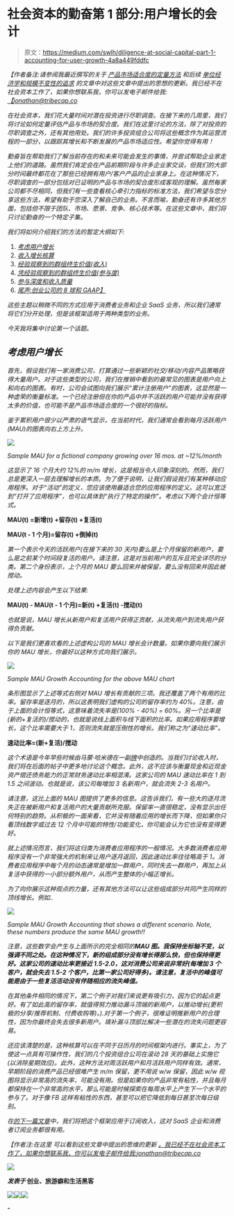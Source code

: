 # 社会资本的勤奋第 1 部分:用户增长的会计

> 原文：<https://medium.com/swlh/diligence-at-social-capital-part-1-accounting-for-user-growth-4a8a449fddfc>

*【作者备注:请参阅我最近撰写的关于* [*产品市场适合度的定量方法*](https://tribecap.co/a-quantitative-approach-to-product-market-fit/) *和后续* [*单位经济学和规模不变性的追求*](https://tribecap.co/unit-economics-and-the-pursuit-of-scale-invariance/) *的文章中对这些文章中提出的思想的更新。我已经不在社会资本工作了，如果你想联系我，你可以发电子邮件给我:*[*【jonathan@tribecap.co*](mailto:jonathan@tribecap.co)

*在社会资本，我们花大量时间对潜在投资进行尽职调查。在接下来的几周里，我们将讨论如何定量评估产品与市场的契合度。我们在这里讨论的方法，除了对投资的尽职调查之外，还有其他用处。我们的许多投资组合公司将这些概念作为其运营流程的一部分，以跟踪其增长和不断发展的产品市场适应性。希望你觉得有用！*

*勤奋旨在帮助我们了解当前存在的和未来可能会发生的事情，并尝试帮助企业家走上他们的道路。虽然我们肯定会在产品前期阶段与许多企业家交谈，但我们的大部分时间最终都花在了那些已经拥有用户/客户产品的企业家身上。在这种情况下，尽职调查的一部分包括对已证明的产品与市场的契合度形成客观的理解。虽然每家公司都不尽相同，但我们有一些查看核心牵引力指标的标准方法，我们希望与您分享这些方法，希望有助于您深入了解自己的业务。不言而喻，勤奋还有许多其他方面，包括但不限于团队、市场、愿景、竞争、核心技术等。在这些文章中，我们将只讨论勤奋的一个特定子集。*

*我们将如何介绍我们的方法的暂定大纲如下:*

1.  *[考虑用户增长](/swlh/diligence-at-social-capital-part-1-accounting-for-user-growth-4a8a449fddfc#.ygng2nayv)*
2.  *[收入增长核算](/@jonathanhsu/diligence-at-social-capital-part-2-accounting-for-revenue-growth-551fa07dd972)*
3.  *[经验观察到的群组终生价值(收入)](/@jonathanhsu/diligence-at-social-capital-part-3-cohorts-and-revenue-ltv-ab65a07464e1)*
4.  *[凭经验观察到的群组终生价值(参与度)](/@jonathanhsu/diligence-at-social-capital-part-4-cohorts-and-engagement-ltv-80b4fa7f8e41)*
5.  *[参与深度和收入质量](/@jonathanhsu/diligence-at-social-capital-part-5-depth-of-usage-and-quality-of-revenue-b4dd96b47ca6)*
6.  *[尾声:创业公司的 8 球和 GAAP】](/swlh/diligence-at-social-capital-epilogue-introducing-the-8-ball-and-gaap-for-startups-7ab215c378bc#.wxc2lc8dp)*

*这些主题以稍微不同的方式应用于消费者业务和企业 SaaS 业务，所以我们通常将它们分开处理，但是该框架适用于两种类型的业务。*

*今天我将集中讨论第一个话题。*

## ***考虑用户增长***

*首先，假设我们有一家消费公司，打算通过一些新颖的社交/移动/内容产品策略获得大量用户。对于这些类型的公司，我们在推销中看到的最常见的图表是用户向上和向右的图表。有时，公司会试图向我们展示“累计注册用户”的图表，这显然是一种虚荣的衡量标准。一个已经注册但在你的产品中并不活跃的用户可能并没有获得太多的价值，也可能不是产品市场适合度的一个很好的指标。*

*鉴于累积用户很少以严肃的语气显示，在当前时代，我们通常会看到每月活跃用户(MAU)的图表向右上方上升。*

*![](img/8a548e866817ebad7ed7db80747bc3f8.png)*

*Sample MAU for a fictional company growing over 16 mos. at ~12%/month*

*这显示了 16 个月大约 12%的 m/m 增长，这是相当令人印象深刻的。然而，我们总是更深入一层去理解增长的本质。为了便于说明，让我们假设我们有某种移动应用程序。对于“活动”的定义，您应该使用最适合您的应用程序的定义。这可以宽泛到“打开了应用程序”，也可以具体到“执行了特定的操作”。考虑以下两个会计恒等式。*

**MAU(t) =新增(t) +留存(t) +复活(t)**

**MAU(t - 1 个月)=留存(t) +倒掉(t)**

*第一个表示今天的活跃用户(在接下来的 30 天内)要么是上个月保留的新用户，要么是之前某个时间段复活的用户。请注意，这是对当前用户的互斥且完全详尽的分类。第二个身份表示，上个月的 MAU 要么回来并被保留，要么没有回来并因此被搅动。*

*处理上述内容会产生以下结果:*

**MAU(t) - MAU(t - 1 个月)=新(t) +复活(t) -搅动(t)**

*也就是说，MAU 增长从新用户和复活用户获得正贡献，从流失用户到流失用户获得负贡献。*

*以下是我们更喜欢看的上述虚构公司的 MAU 增长会计数量。如果你要向我们展示你的 MAU 增长，你最好以这种方式向我们展示。*

*![](img/49bfb2fd2804d7834c277749472321b5.png)*

*Sample MAU Growth Accounting for the above MAU chart*

*条形图显示了上述等式右侧对 MAU 增长有贡献的三项。我还覆盖了两个有用的比率。留存率是逐月的，所以这表明我们虚构的公司的留存率约为 40%。注意，由于上面的会计恒等式，这意味着流失率是(100% - 40%) = 60%。另一个比率是(新的+复活的)/搅动的，也就是说线上面积与线下面积的比率。如果应用程序要增长，这个比率需要大于 1，否则流失就是压倒性的增长。我们称之为“速动比率”。*

**速动比率=(新+复活)/搅动**

*这个术语是今年早些时候由马蒙·哈米德在一副[牌](http://www.slideshare.net/03133938319/saastr)中创造的。当我们讨论收入时，我们将在后面的帖子中更多地讨论这个概念。此外，这不应该与衡量现金和近现金资产偿还债务能力的正常财务速动比率相混淆。这家公司的 MAU 速动比率在 1 到 1.5 之间波动。也就是说，该公司每增加 3 名新用户，就会流失 2-3 名用户。*

*请注意，这比上面的 MAU 图提供了更多的信息。这告诉我们，有一些大的逐月流失正在被新用户和复活用户的大量贡献所克服。保留率一直很稳定，没有显示出任何特别的趋势。从积极的一面来看，它并没有随着应用的增长而下降，但如果你只看顶线数字或过去 12 个月中可能的特性/功能变化，你可能会认为它也没有变得更好。*

*就上述情况而言，我们将这归类为消费者应用程序的一般情况。大多数消费者应用程序没有一个非常强大的机制来让用户逐月返回，因此速动比率往往略高于 1。消费者应用程序中每个月的动态通常是增加一群用户，同时失去一群用户，再加上从复活中获得的一小部分额外用户，从而产生整体的小幅正增长。*

*为了向你展示这种观点的力量，还有其他方法可以让这些组成部分共同产生同样的顶线增长。例如..*

*![](img/5851dfe3e95988e49416513d3b62670f.png)*

*Sample MAU Growth Accounting that shows a different scenario. Note, these numbers produce the same MAU growth!!*

*注意，这些数字会产生与上面所示的完全相同的**MAU 图。我保持坐标轴不变，以强调不同之处。在这种情况下，新的组成部分没有增长得那么快，但也保持得更好。这家公司的速动比率更接近 1.5-2.0，这对消费公司来说非常好(每增加 3 个客户，就会失去 1.5-2 个客户，比第一家公司好得多)。请注意，复活中的峰值可能是由于一些复活活动没有伴随相应的流失峰值。***

*在其他条件相同的情况下，第二个例子对我们来说更有吸引力，因为它的起点更好。有了如此高的留存率，就值得努力推动漏斗顶端的新用户，以推动增长(更积极的分享/推荐机制、付费收购等)。).对于第一个例子，很难证明推新用户的合理性，因为你最终会失去很多新用户。填补漏斗顶部比解决一些潜在的流失问题更容易。*

*还应该清楚的是，这种核算可以在不同于日历月的时间框架内进行。事实上，为了使这一点具有可操作性，我们的几个投资组合公司在滚动 28 天的基础上实施它(以消除星期效应)。此外，这种方法对周活跃用户和月活跃用户同样有效。通常，早期阶段的消费产品已经很难产生 m/m 保留，更不用说 w/w 保留，因此 w/w 视图将显示非常高的流失率，可能没有用。但是如果你的产品非常有粘性，并且每月都保持在一个非常高的水平，那么可能是时候探索在每周水平上产生下一个水平的参与了。对于像 FB 这样有粘性的东西，甚至可以把它降低到每日甚至次每日级别。*

*在[的下一篇文章](/@jonathanhsu/diligence-at-social-capital-part-2-accounting-for-revenue-growth-551fa07dd972)中，我们将把这个框架应用于订阅收入，这对 SaaS 企业和消费者订阅业务都很有用。*

**【作者注:在这里* *可以看到这些文章中提出的思维的更新* [*。我已经不在社会资本工作了，如果你想联系我，你可以发电子邮件给我:*](https://tribecap.co/a-quantitative-approach-to-product-market-fit/)[*jonathan@tribecap.co*](mailto:jonathan@tribecap.co)*

**![](img/c1192ebad88d6b1fc6ae1d6a2bc61154.png)**

***发表于* **创业、旅游癖和生活黑客****

**[![](img/de26c089e79a3a2a25d2b750ff6db50f.png)](http://supply.us9.list-manage.com/subscribe?u=310af6eb2240d299c7032ef6c&id=d28d8861ad)****[![](img/f47a578114e0a96bdfabc3a5400688d5.png)](https://medium.com/swlh)****[![](img/c1351daa9c4f0c8ac516addb60c82f6b.png)](https://twitter.com/swlh_)**

**-**